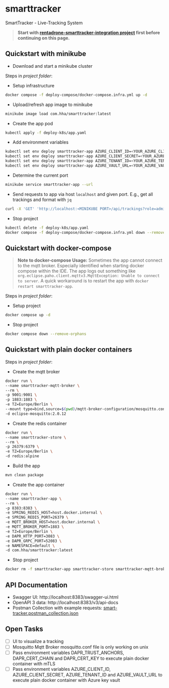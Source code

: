 # smarttracker
SmartTracker - Live-Tracking System

>**Start with [rentadrone-smarttracker-integration project](https://github.com/satspeedy/rentadrone-smarttracker-integration) first before continuing on this page.**

## Quickstart with minikube

- Download and start a minikube cluster

Steps in _project folder_:

- Setup infrastructure
```bash
docker compose -f deploy-compose/docker-compose.infra.yml up -d
```
- Upload/refresh app image to minikube
```bash
minikube image load com.hha/smarttracker:latest
```
- Create the app pod
```bash
kubectl apply -f deploy-k8s/app.yaml
```
- Add environment variables
```bash
kubectl set env deploy smarttracker-app AZURE_CLIENT_ID=<YOUR_AZURE_CLIENT_ID>
kubectl set env deploy smarttracker-app AZURE_CLIENT_SECRET=<YOUR_AZURE_CLIENT_SECRET>
kubectl set env deploy smarttracker-app AZURE_TENANT_ID=<YOUR_AZURE_TENANT_ID>
kubectl set env deploy smarttracker-app AZURE_VAULT_URL=<YOUR_AZURE_VAULT_URL>
```
- Determine the current port
```bash
minikube service smarttracker-app --url
```
- Send requests to app via host `localhost` and given port. E.g., get all trackings and format with `jq`
```bash
curl -X 'GET' 'http://localhost:<MINIKUBE PORT>/api/trackings?role=admin' -H 'accept: application/json' | jq
```
- Stop project
```bash
kubectl delete -f deploy-k8s/app.yaml
docker compose -f deploy-compose/docker-compose.infra.yml down --remove-orphans
```

## Quickstart with docker-compose
>**Note to docker-compose Usage:** Sometimes the app cannot connect to the mqtt broker. Especially identified when starting docker compose within the IDE. The app logs out something like `org.eclipse.paho.client.mqttv3.MqttException: Unable to connect to server`. A quick workaround is to restart the app with `docker restart smarttracker-app`.

Steps in _project folder_:

- Setup project
```bash
docker compose up -d
```
- Stop project
```bash
docker compose down --remove-orphans
```

## Quickstart with plain docker containers
Steps in _project folder_:

- Create the mqtt broker
```bash
docker run \
--name smarttracker-mqtt-broker \
--rm \
-p 9001:9001 \
-p 1883:1883 \
-e TZ=Europe/Berlin \
--mount type=bind,source=$(pwd)/mqtt-broker-configuration/mosquitto.conf,target=/mosquitto/config/mosquitto.conf \
-d eclipse-mosquitto:2.0.12
```
- Create the redis container
```bash
docker run \
--name smarttracker-store \
--rm \
-p 26379:6379 \
-e TZ=Europe/Berlin \
-d redis:alpine
```
- Build the app
```bash
mvn clean package
```
- Create the app container
```bash
docker run \
--name smarttracker-app \
--rm \
-p 8383:8383 \
-e SPRING_REDIS_HOST=host.docker.internal \
-e SPRING_REDIS_PORT=26379 \
-e MQTT_BROKER_HOST=host.docker.internal \
-e MQTT_BROKER_PORT=1883 \
-e TZ=Europe/Berlin \
-e DAPR_HTTP_PORT=3083 \
-e DAPR_GRPC_PORT=52083 \
-e NAMESPACE=default \
-d com.hha/smarttracker:latest
```
- Stop project
```bash
docker rm -f smarttracker-app smarttracker-store smarttracker-mqtt-broker
```
## API Documentation
- Swagger UI: http://localhost:8383/swagger-ui.html
- OpenAPI 3 data: http://localhost:8383/v3/api-docs
- Postman Collection with example requests: [smart-tracker.postman_collection.json](smart-tracker.postman_collection.json)

## Open Tasks
- [ ] UI to visualize a tracking
- [ ] Mosquitto Mqtt Broker mosquitto.conf file is only working on unix
- [ ] Pass environment variables DAPR_TRUST_ANCHORS, DAPR_CERT_CHAIN and DAPR_CERT_KEY to execute plain docker container with mTLS
- [ ] Pass environment variables AZURE_CLIENT_ID, AZURE_CLIENT_SECRET, AZURE_TENANT_ID and AZURE_VAULT_URL to execute plain docker container with Azure key vault
